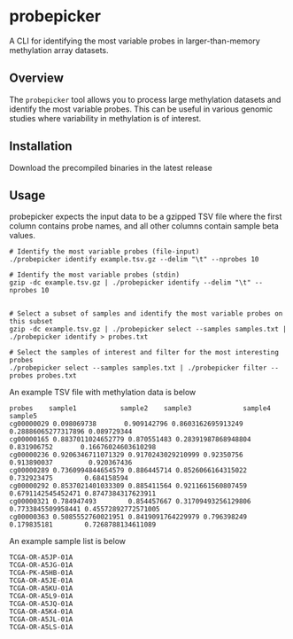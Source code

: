 
# probepicker

A CLI for identifying the most variable probes in larger-than-memory methylation array datasets.

## Overview

The `probepicker` tool allows you to process large methylation datasets and identify the most variable probes. This can be useful in various genomic studies where variability in methylation is of interest.

## Installation

Download the precompiled binaries in the latest release

## Usage

probepicker expects the input data to be a gzipped TSV file where the first column contains probe names, and all other columns contain sample beta values.

```
# Identify the most variable probes (file-input)
./probepicker identify example.tsv.gz --delim "\t" --nprobes 10

# Identify the most variable probes (stdin)
gzip -dc example.tsv.gz | ./probepicker identify --delim "\t" --nprobes 10


# Select a subset of samples and identify the most variable probes on this subset
gzip -dc example.tsv.gz | ./probepicker select --samples samples.txt | ./probepicker identify > probes.txt

# Select the samples of interest and filter for the most interesting probes
./probepicker select --samples samples.txt | ./probepicker filter --probes probes.txt
```


An example TSV file with methylation data is below
```
probes    sample1           sample2    sample3             sample4             sample5
cg00000029 0.098069738       0.909142796 0.8603162695913249 0.28886065277317896 0.089729344
cg00000165 0.8837011024652779 0.870551483 0.28391987868948804 0.831906752       0.16676024603610298
cg00000236 0.9206346711071329 0.9170243029210999 0.92350756 0.913890037         0.920367436
cg00000289 0.7360994844654579 0.886445714 0.8526066164315022 0.732923475        0.684158594
cg00000292 0.8537021401033309 0.885411564 0.9211661560807459 0.6791142545452471 0.8747384317623911
cg00000321 0.784947493        0.854457667 0.31709493256129806 0.7733845509958441 0.45572892772571005
cg00000363 0.5085552760021951 0.8419091764229979 0.796398249 0.179835181        0.7268788134611089

```

An example sample list is below

```
TCGA-OR-A5JP-01A
TCGA-OR-A5JG-01A
TCGA-PK-A5HB-01A
TCGA-OR-A5JE-01A
TCGA-OR-A5KU-01A
TCGA-OR-A5L9-01A
TCGA-OR-A5JQ-01A
TCGA-OR-A5K4-01A
TCGA-OR-A5JL-01A
TCGA-OR-A5LS-01A
```